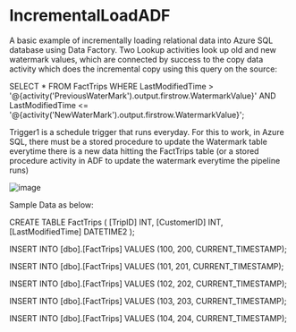 # IncrementalLoadADF

A basic example of incrementally loading relational data into Azure SQL database using Data Factory. Two Lookup activities look up old and new watermark values, which are connected by success to the copy data activity which does the incremental copy using this query on the source:

SELECT * FROM FactTrips WHERE 
LastModifiedTime > '@{activity('PreviousWaterMark').output.firstrow.WatermarkValue}'
AND
LastModifiedTime <= '@{activity('NewWaterMark').output.firstrow.WatermarkValue}';


Trigger1 is a schedule trigger that runs everyday. For this to work, in Azure SQL, there must be a stored procedure to update the Watermark table everytime there is a new data hitting the FactTrips table (or a stored procedure activity in ADF to update the watermark everytime the pipeline runs)

![image](https://user-images.githubusercontent.com/50174304/193459409-bf22a7e5-e276-4050-96c7-69dcc0df04b7.png)

Sample Data as below:

CREATE TABLE FactTrips (
[TripID] INT,
[CustomerID] INT,
[LastModifiedTime] DATETIME2
);

INSERT INTO [dbo].[FactTrips] VALUES (100, 200, CURRENT_TIMESTAMP);

INSERT INTO [dbo].[FactTrips] VALUES (101, 201, CURRENT_TIMESTAMP);

INSERT INTO [dbo].[FactTrips] VALUES (102, 202, CURRENT_TIMESTAMP);

INSERT INTO [dbo].[FactTrips] VALUES (103, 203, CURRENT_TIMESTAMP);

INSERT INTO [dbo].[FactTrips] VALUES (104, 204, CURRENT_TIMESTAMP);

